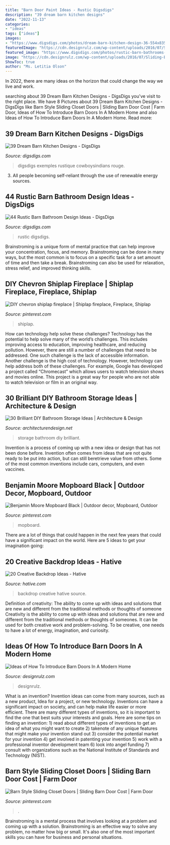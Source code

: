 ```yaml
---
title: "Barn Door Paint Ideas - Rustic Digsdigs"
description: "39 dream barn kitchen designs"
date: "2022-11-13"
categories:
- "ideas"
tags: ["ideas"]
images:
- "https://www.digsdigs.com/photos/dream-barn-kitchen-design-36-554x835.jpg"
featuredImage: "https://cdn.designrulz.com/wp-content/uploads/2016/07/Sliding-BarnDoors-designrulz-4.jpg"
featured_image: "https://www.digsdigs.com/photos/rustic-barn-bathrooms-24.jpg"
image: "https://cdn.designrulz.com/wp-content/uploads/2016/07/Sliding-BarnDoors-designrulz-4.jpg"
ShowToc: true
author: "Ms. Letitia Olson"
---
```



In 2022, there are many ideas on the horizon that could change the way we live and work.

	

		
searching about 39 Dream Barn Kitchen Designs - DigsDigs you've visit to the right place. We have 8 Pictures about 39 Dream Barn Kitchen Designs - DigsDigs like Barn Style Sliding Closet Doors | Sliding Barn Door Cost | Farm Door, Ideas of How To Introduce Barn Doors In A Modern Home and also Ideas of How To Introduce Barn Doors In A Modern Home. Read more:
		
    
## 39 Dream Barn Kitchen Designs - DigsDigs

<img loading=lazy src="https://www.digsdigs.com/photos/dream-barn-kitchen-design-36-554x835.jpg" onerror="this.onerror=null;this.src='https://tse4.mm.bing.net/th?id=OIP.fnQJaWswwciQsqwirXAzpgHaLK&amp;pid=15.1';" alt="39 Dream Barn Kitchen Designs - DigsDigs">

_Source: digsdigs.com_

>digsdigs exemples rustique cowboysindians rouge. 

	

3. All people becoming self-reliant through the use of renewable energy sources. 

    
## 44 Rustic Barn Bathroom Design Ideas - DigsDigs

<img loading=lazy src="https://www.digsdigs.com/photos/rustic-barn-bathrooms-24.jpg" onerror="this.onerror=null;this.src='https://tse4.mm.bing.net/th?id=OIP.Y-A_K9W2m1BB1KgIU65edgAAAA&amp;pid=15.1';" alt="44 Rustic Barn Bathroom Design Ideas - DigsDigs">

_Source: digsdigs.com_

>rustic digsdigs. 

	

Brainstroming is a unique form of mental practice that can help improve your concentration, focus, and memory. Brainstroming can be done in many ways, but the most common is to focus on a specific task for a set amount of time and then take a break. Brainstroming can also be used for relaxation, stress relief, and improved thinking skills.

    
## DIY Chevron Shiplap Fireplace | Shiplap Fireplace, Fireplace, Shiplap

<img loading=lazy src="https://i.pinimg.com/736x/22/02/8b/22028bd6d37ecc5c24e72b1217e3ca4b.jpg" onerror="this.onerror=null;this.src='https://tse4.mm.bing.net/th?id=OIP.g0nPH5p_yQky0HePQQuYtAHaJ3&amp;pid=15.1';" alt="DIY chevron shiplap fireplace | Shiplap fireplace, Fireplace, Shiplap">

_Source: pinterest.com_

>shiplap. 

	

How can technology help solve these challenges?
Technology has the potential to help solve many of the world’s challenges. This includes improving access to education, improving healthcare, and reducing pollution. However, there are still a number of challenges that need to be addressed. One such challenge is the lack of accessible information. Another challenge is the high cost of technology. However, technology can help address both of these challenges. For example, Google has developed a project called “Chromecast” which allows users to watch television shows and movies online. This project is a great way for people who are not able to watch television or film in an original way.

    
## 30 Brilliant DIY Bathroom Storage Ideas | Architecture &amp; Design

<img loading=lazy src="https://cdn.architecturendesign.net/wp-content/uploads/2014/08/diy-bathroom-storage-ideas-7.jpg" onerror="this.onerror=null;this.src='https://tse3.mm.bing.net/th?id=OIP.SWMV8u34vxFvanTNIgEJhQHaNK&amp;pid=15.1';" alt="30 Brilliant DIY Bathroom Storage Ideas | Architecture &amp; Design">

_Source: architecturendesign.net_

>storage bathroom diy brilliant. 

	

Invention is a process of coming up with a new idea or design that has not been done before. Invention often comes from ideas that are not quite ready to be put into action, but can still beretrieve value from others. Some of the most common inventions include cars, computers, and even vaccines.

    
## Benjamin Moore Mopboard Black | Outdoor Decor, Mopboard, Outdoor

<img loading=lazy src="https://i.pinimg.com/736x/7a/b7/57/7ab757e395c73dbf7626c73b3d377bf0.jpg" onerror="this.onerror=null;this.src='https://tse4.mm.bing.net/th?id=OIP.5uya7z7_Qqdx5W8MiNRpgAHaJ3&amp;pid=15.1';" alt="Benjamin Moore Mopboard Black | Outdoor decor, Mopboard, Outdoor">

_Source: pinterest.com_

>mopboard. 

	

There are a lot of things that could happen in the next few years that could have a significant impact on the world. Here are 5 ideas to get your imagination going: 

    
## 20 Creative Backdrop Ideas - Hative

<img loading=lazy src="https://hative.com/wp-content/uploads/2014/12/backdrop-ideas/15-creative-backdrop-ideas.jpg" onerror="this.onerror=null;this.src='https://tse4.mm.bing.net/th?id=OIP.jwmRt-z7T6XjPxgeV9cKIgHaLH&amp;pid=15.1';" alt="20 Creative Backdrop Ideas - Hative">

_Source: hative.com_

>backdrop creative hative source. 

	

Definition of creativity: The ability to come up with ideas and solutions that are new and different from the traditional methods or thoughts of someone
Creativity is the ability to come up with ideas and solutions that are new and different from the traditional methods or thoughts of someones. It can be used for both creative work and problem-solving. To be creative, one needs to have a lot of energy, imagination, and curiosity.

    
## Ideas Of How To Introduce Barn Doors In A Modern Home

<img loading=lazy src="https://cdn.designrulz.com/wp-content/uploads/2016/07/Sliding-BarnDoors-designrulz-4.jpg" onerror="this.onerror=null;this.src='https://tse2.mm.bing.net/th?id=OIP.B0osv0hDvsAvc-XZmm3w8wHaKA&amp;pid=15.1';" alt="Ideas of How To Introduce Barn Doors In A Modern Home">

_Source: designrulz.com_

>designrulz. 

	

What is an invention?
Invention ideas can come from many sources, such as a new product, Idea for a project, or new technology. Inventions can have a significant impact on society, and can help make life easier or more efficient. There are many different types of inventions, so it is important to find the one that best suits your interests and goals. Here are some tips on finding an invention: 1) read about different types of inventions to get an idea of what you might want to create 2) takenote of any unique features that might make your invention stand out 3) consider the potential market for your invention 4) get involved in patenting your invention 5) work with a professional inventor development team 6) look into angel funding 7) consult with organizations such as the National Institute of Standards and Technology (NIST).

    
## Barn Style Sliding Closet Doors | Sliding Barn Door Cost | Farm Door

<img loading=lazy src="https://i.pinimg.com/736x/d9/7c/d6/d97cd679a00937d3c99fc9ff406874d8.jpg" onerror="this.onerror=null;this.src='https://tse3.mm.bing.net/th?id=OIP.81UE74zoF7-d4p5v-75OCwHaLH&amp;pid=15.1';" alt="Barn Style Sliding Closet Doors | Sliding Barn Door Cost | Farm Door">

_Source: pinterest.com_

>. 

	

Brainstroming is a mental process that involves looking at a problem and coming up with a solution. Brainstroming is an effective way to solve any problem, no matter how big or small. It's also one of the most important skills you can have for business and personal situations.

